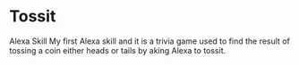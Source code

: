 # Tossit
Alexa Skill
My first Alexa skill and it is a trivia game used to find the result of tossing a coin either heads or tails by aking Alexa to tossit.
